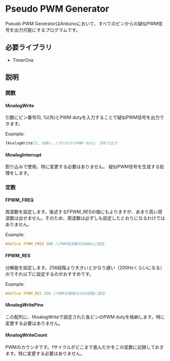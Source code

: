 # Pseudo PWM Generator

Pseudo PWM GeneratorはArduinoにおいて、すべてのピンからの疑似PWM信号を出力可能にするプログラムです。

## 必要ライブラリ
 - TimerOne

## 説明

### 関数

#### fAnalogWrite  
引数にピン番号(0, 1以外)とPWM dutyを入力することで疑似PWM信号を出力できます。

Example:
```c
fAnalogWrite(3, 100); //Pin3からPWM duty: 100で出力
```

#### fAnalogInterrupt
割り込みで使用。特に変更する必要はありません。
疑似PWM信号を生成する処理をします。

### 定数

#### FPWM_FREQ
周波数を設定します。後述するFPWM_RESの値にもよりますが、あまり高い周波数は出せません。そのため、周波数は必ずしも設定したとおりになるわけではありません。

Example:
```c
#define FPWM_FREQ 200 //PWM周波数を200Hzに設定
```

#### FPWM_RES
分解能を設定します。256段階より大きいとかなり遅い（200Hzくらいになる）のでそれ以下に設定するのがおすすめです。

Example:
```c
#define FPWM_RES 256 //PWM分解能を256段階に設定
```

#### fAnalogWritePins
この配列に、fAnalogWriteで設定された各ピンのPWM dutyを格納します。特に変更する必要はありません。

#### fAnalogWriteCount
PWMのカウンタです。1サイクルがどこまで進んだかをこの変数に記録しておきます。特に変更する必要はありません。
